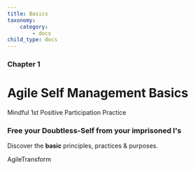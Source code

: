 ```yaml
---
title: Basics
taxonomy:
    category:
        - docs
child_type: docs
---
```


### Chapter 1

# Agile Self Management Basics

Mindful 1st Positive Participation Practice

### Free your Doubtless-Self from your imprisoned I's

Discover the **basic** principles, practices & purposes.

AgileTransform
